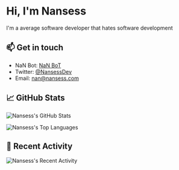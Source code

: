 # Hi, I'm Nansess 

I'm a average software developer that hates software development

## 📫 Get in touch

- NaN Bot: [NaN BoT](https://nansess.com)
- Twitter: [@NansessDev](https://twitter.com/NansessDev)
- Email: nan@nansess.com

## 📈 GitHub Stats

![Nansess's GitHub Stats](https://github-readme-stats.vercel.app/api?username=nansess&show_icons=true&theme=radical)

![Nansess's Top Languages](https://github-readme-stats.vercel.app/api/top-langs/?username=Nansess&langs_count=10&layout=compact&theme=radical)


## 🎉 Recent Activity

![Nansess's Recent Activity](https://github-readme-stats.vercel.app/api?username=nansess&hide=stars,prs,issues&theme=radical)


